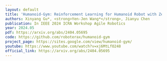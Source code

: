 ```yaml
---
layout: default
title: 'Humanoid-Gym: Reinforcement Learning for Humanoid Robot with Zero-Shot Sim2Real Transfer'
authors: Xinyang Gu*, <strong>Yen-Jen Wang*</strong>, Jianyu Chen
publication: In IEEE 2024 ICRA Workshop Agile Robotics
year: 2024.05
pdf: https://arxiv.org/abs/2404.05695
code: https://github.com/roboterax/humanoid-gym
project_page: https://sites.google.com/view/humanoid-gym/
youtube: https://www.youtube.com/watch?v=xj6MtLfO248
official_link: https://arxiv.org/abs/2404.05695
---
```

